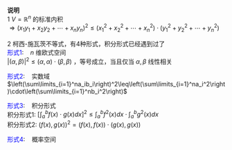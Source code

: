 **说明**  
1  $V=\mathbb{R}^n$ 的标准内积  
 $\Rightarrow(x_1y_1+x_2y_2+\cdots+x_ny_n)^2\leq(x_1^2+x_2^2+\cdots+x_n^2)\cdot(y_1^2+y_2^2+\cdots+y_n^2)$   
  
2 柯西-施瓦茨不等式，有4种形式，积分形式已经遇到过了  
<font color=blue>形式1</font>: $\enspace$   $n$ 维欧式空间  
 $\vert(\alpha,\beta)\vert^2\leq(\alpha,\alpha)\cdot(\beta,\beta)$ ，等号成立，当且仅当 $\alpha,\beta$ 线性相关  
  
<font color=blue>形式2</font>: $\enspace$ 实数域  
 $\left(\sum\limits_{i=1}^na_ib_i\right)^2\leq\left(\sum\limits_{i=1}^na_i^2\right)\cdot\left(\sum\limits_{i=1}^nb_i^2\right)$   
  
<font color=blue>形式3</font>: $\enspace$ 积分形式  
积分形式1:  $\left[\int_a^bf(x)\cdot g(x)dx\right]^2\leq\int_a^bf^2(x)dx\cdot\int_a^bg^2(x)dx$   
积分形式2:  $(f(x),g(x))^2=(f(x),f(x))\cdot(g(x),g(x))$   
  
<font color=blue>形式4</font>: $\enspace$ 概率空间  
  
